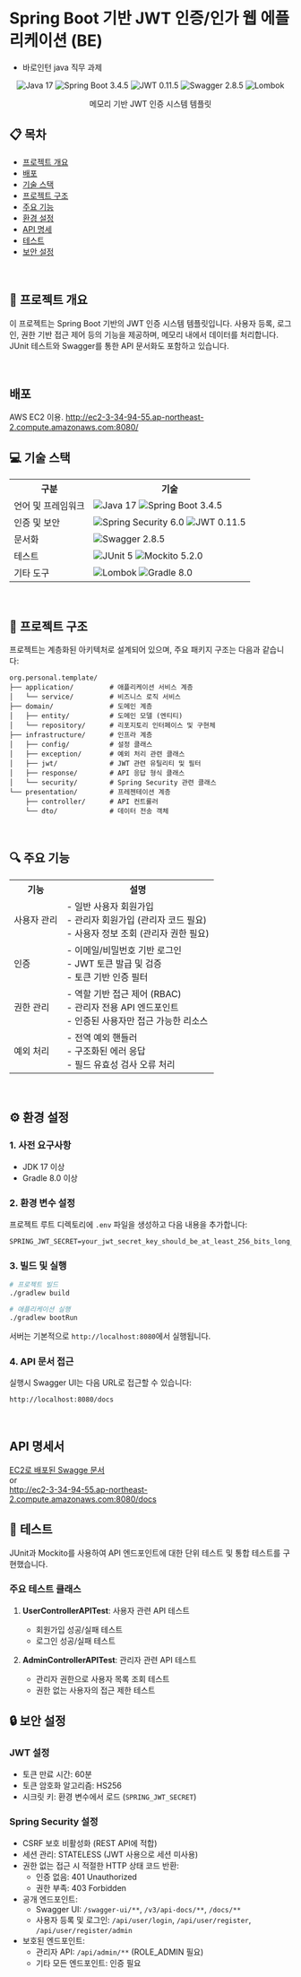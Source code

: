 # Spring Boot 기반 JWT 인증/인가 웹 에플리케이션 (BE)

- 바로인턴 java 직무 과제

<div align="center">
  <img src="https://img.shields.io/badge/java-17-blue" alt="Java 17">
  <img src="https://img.shields.io/badge/spring%20boot-3.4.5-brightgreen" alt="Spring Boot 3.4.5">
  <img src="https://img.shields.io/badge/jwt-0.11.5-orange" alt="JWT 0.11.5">
  <img src="https://img.shields.io/badge/swagger-2.8.5-green" alt="Swagger 2.8.5">
  <img src="https://img.shields.io/badge/lombok-latest-red" alt="Lombok">
</div>

<div align="center">
  <p>메모리 기반 JWT 인증 시스템 템플릿</p>
</div>

## 📋 목차

- [프로젝트 개요](##프로젝트-개요)
- [배포](##배포)
- [기술 스택](##기술-스택)
- [프로젝트 구조](##프로젝트-구조)
- [주요 기능](##주요-기능)
- [환경 설정](##환경-설정)
- [API 명세](##API-명세서)
- [테스트](##테스트)
- [보안 설정](##보안-설정)

<br>

## 🚀 프로젝트 개요

이 프로젝트는 Spring Boot 기반의 JWT 인증 시스템 템플릿입니다. 사용자 등록, 로그인, 권한 기반 접근 제어 등의 기능을 제공하며, 메모리 내에서 데이터를 처리합니다. JUnit 테스트와 Swagger를 통한 API 문서화도 포함하고 있습니다.

<br>

## 배포
AWS EC2 이용.
http://ec2-3-34-94-55.ap-northeast-2.compute.amazonaws.com:8080/

## 💻 기술 스택

<div align="center">
  <table>
    <tr>
      <th>구분</th>
      <th>기술</th>
    </tr>
    <tr>
      <td>언어 및 프레임워크</td>
      <td>
        <img src="https://img.shields.io/badge/java-17-blue" alt="Java 17">
        <img src="https://img.shields.io/badge/spring%20boot-3.4.5-brightgreen" alt="Spring Boot 3.4.5">
      </td>
    </tr>
    <tr>
      <td>인증 및 보안</td>
      <td>
        <img src="https://img.shields.io/badge/spring%20security-6.0-brightgreen" alt="Spring Security 6.0">
        <img src="https://img.shields.io/badge/jwt-0.11.5-orange" alt="JWT 0.11.5">
      </td>
    </tr>
    <tr>
      <td>문서화</td>
      <td>
        <img src="https://img.shields.io/badge/swagger-2.8.5-green" alt="Swagger 2.8.5">
      </td>
    </tr>
    <tr>
      <td>테스트</td>
      <td>
        <img src="https://img.shields.io/badge/junit-5-red" alt="JUnit 5">
        <img src="https://img.shields.io/badge/mockito-5.2.0-yellow" alt="Mockito 5.2.0">
      </td>
    </tr>
    <tr>
      <td>기타 도구</td>
      <td>
        <img src="https://img.shields.io/badge/lombok-latest-red" alt="Lombok">
        <img src="https://img.shields.io/badge/gradle-8.0-blue" alt="Gradle 8.0">
      </td>
    </tr>
  </table>
</div>

<br>

## 📁 프로젝트 구조

프로젝트는 계층화된 아키텍처로 설계되어 있으며, 주요 패키지 구조는 다음과 같습니다:

```
org.personal.template/
├── application/         # 애플리케이션 서비스 계층
│   └── service/         # 비즈니스 로직 서비스
├── domain/              # 도메인 계층
│   ├── entity/          # 도메인 모델 (엔티티)
│   └── repository/      # 리포지토리 인터페이스 및 구현체
├── infrastructure/      # 인프라 계층
│   ├── config/          # 설정 클래스
│   ├── exception/       # 예외 처리 관련 클래스
│   ├── jwt/             # JWT 관련 유틸리티 및 필터
│   ├── response/        # API 응답 형식 클래스
│   └── security/        # Spring Security 관련 클래스
└── presentation/        # 프레젠테이션 계층
    ├── controller/      # API 컨트롤러
    └── dto/             # 데이터 전송 객체
```

<br>

## 🔍 주요 기능

<div align="center">
  <table>
    <tr>
      <th>기능</th>
      <th>설명</th>
    </tr>
    <tr>
      <td>사용자 관리</td>
      <td>
        - 일반 사용자 회원가입<br>
        - 관리자 회원가입 (관리자 코드 필요)<br>
        - 사용자 정보 조회 (관리자 권한 필요)
      </td>
    </tr>
    <tr>
      <td>인증</td>
      <td>
        - 이메일/비밀번호 기반 로그인<br>
        - JWT 토큰 발급 및 검증<br>
        - 토큰 기반 인증 필터
      </td>
    </tr>
    <tr>
      <td>권한 관리</td>
      <td>
        - 역할 기반 접근 제어 (RBAC)<br>
        - 관리자 전용 API 엔드포인트<br>
        - 인증된 사용자만 접근 가능한 리소스
      </td>
    </tr>
    <tr>
      <td>예외 처리</td>
      <td>
        - 전역 예외 핸들러<br>
        - 구조화된 에러 응답<br>
        - 필드 유효성 검사 오류 처리
      </td>
    </tr>
  </table>
</div>

<br>

## ⚙️ 환경 설정

### 1. 사전 요구사항

- JDK 17 이상
- Gradle 8.0 이상

### 2. 환경 변수 설정

프로젝트 루트 디렉토리에 `.env` 파일을 생성하고 다음 내용을 추가합니다:

```properties
SPRING_JWT_SECRET=your_jwt_secret_key_should_be_at_least_256_bits_long_for_security
```

### 3. 빌드 및 실행

```bash
# 프로젝트 빌드
./gradlew build

# 애플리케이션 실행
./gradlew bootRun
```

서버는 기본적으로 `http://localhost:8080`에서 실행됩니다.

### 4. API 문서 접근

실행시 Swagger UI는 다음 URL로 접근할 수 있습니다:

```
http://localhost:8080/docs
```

<br>

## API 명세서
<a href="http://ec2-3-34-94-55.ap-northeast-2.compute.amazonaws.com:8080/swagger-ui/index.htm">EC2로 배포된 Swagge 문서</a> <br>
or <br>
http://ec2-3-34-94-55.ap-northeast-2.compute.amazonaws.com:8080/docs

## 🧪 테스트

JUnit과 Mockito를 사용하여 API 엔드포인트에 대한 단위 테스트 및 통합 테스트를 구현했습니다.

### 주요 테스트 클래스

1. **UserControllerAPITest**: 사용자 관련 API 테스트

   - 회원가입 성공/실패 테스트
   - 로그인 성공/실패 테스트

2. **AdminControllerAPITest**: 관리자 관련 API 테스트
   - 관리자 권한으로 사용자 목록 조회 테스트
   - 권한 없는 사용자의 접근 제한 테스트

## 🔒 보안 설정

### JWT 설정

- 토큰 만료 시간: 60분
- 토큰 암호화 알고리즘: HS256
- 시크릿 키: 환경 변수에서 로드 (`SPRING_JWT_SECRET`)

### Spring Security 설정

- CSRF 보호 비활성화 (REST API에 적합)
- 세션 관리: STATELESS (JWT 사용으로 세션 미사용)
- 권한 없는 접근 시 적절한 HTTP 상태 코드 반환:
  - 인증 없음: 401 Unauthorized
  - 권한 부족: 403 Forbidden
- 공개 엔드포인트:
  - Swagger UI: `/swagger-ui/**`, `/v3/api-docs/**`, `/docs/**`
  - 사용자 등록 및 로그인: `/api/user/login`, `/api/user/register`, `/api/user/register/admin`
- 보호된 엔드포인트:
  - 관리자 API: `/api/admin/**` (ROLE_ADMIN 필요)
  - 기타 모든 엔드포인트: 인증 필요

<br>
